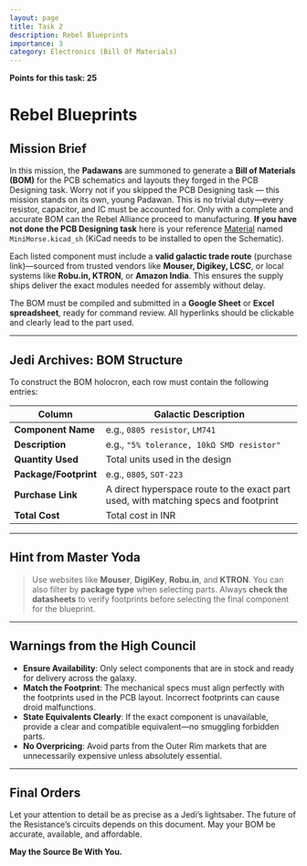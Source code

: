 ```yaml
---
layout: page
title: Task 2
description: Rebel Blueprints
importance: 3
category: Electronics (Bill Of Materials)
---
```


**Points for this task: 25**

# Rebel Blueprints

## Mission Brief

In this mission, the **Padawans** are summoned to generate a **Bill of Materials (BOM)** for the PCB schematics and layouts they forged in the PCB Designing task. Worry not if you skipped the PCB Designing task — this mission stands on its own, young Padawan. This is no trivial duty—every resistor, capacitor, and IC must be accounted for. Only with a complete and accurate BOM can the Rebel Alliance proceed to manufacturing.
**If you have not done the PCB Designing task** here is your reference [Material](https://drive.google.com/drive/u/0/folders/1RF4yw-MRR_ZKoP1AoHSOtmx7msi20Z3P) named `MiniMorse.kicad_sh` (KiCad needs to be installed to open the Schematic).

Each listed component must include a **valid galactic trade route** (purchase link)—sourced from trusted vendors like **Mouser, Digikey, LCSC**, or local systems like **Robu.in, KTRON**, or **Amazon India**. This ensures the supply ships deliver the exact modules needed for assembly without delay.

The BOM must be compiled and submitted in a **Google Sheet** or **Excel spreadsheet**, ready for command review. All hyperlinks should be clickable and clearly lead to the part used.

---

## Jedi Archives: BOM Structure

To construct the BOM holocron, each row must contain the following entries:

| Column | Galactic Description |
|--------|-----------------------|
| **Component Name** | e.g., `0805 resistor`, `LM741` |
| **Description** | e.g., `"5% tolerance, 10kΩ SMD resistor"` |
| **Quantity Used** | Total units used in the design |
| **Package/Footprint** | e.g., `0805`, `SOT-223` |
| **Purchase Link** | A direct hyperspace route to the exact part used, with matching specs and footprint |
| **Total Cost** | Total cost in INR |

---

## Hint from Master Yoda

> Use websites like **Mouser**, **DigiKey**, **Robu.in**, and **KTRON**. You can also filter by **package type** when selecting parts. Always **check the datasheets** to verify footprints before selecting the final component for the blueprint.

---

## Warnings from the High Council

- **Ensure Availability**: Only select components that are in stock and ready for delivery across the galaxy.
- **Match the Footprint**: The mechanical specs must align perfectly with the footprints used in the PCB layout. Incorrect footprints can cause droid malfunctions.
- **State Equivalents Clearly**: If the exact component is unavailable, provide a clear and compatible equivalent—no smuggling forbidden parts.
- **No Overpricing**: Avoid parts from the Outer Rim markets that are unnecessarily expensive unless absolutely essential.

---

## Final Orders

Let your attention to detail be as precise as a Jedi’s lightsaber. The future of the Resistance’s circuits depends on this document. May your BOM be accurate, available, and affordable.

**May the Source Be With You.**